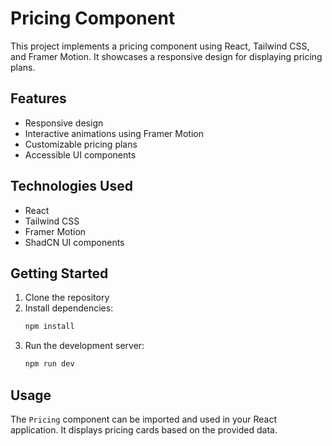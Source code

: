 # Pricing Component

This project implements a pricing component using React, Tailwind CSS, and Framer Motion. It showcases a responsive design for displaying pricing plans.

## Features

- Responsive design
- Interactive animations using Framer Motion
- Customizable pricing plans
- Accessible UI components

## Technologies Used

- React
- Tailwind CSS
- Framer Motion
- ShadCN UI components

## Getting Started

1. Clone the repository
2. Install dependencies:
   ```bash
   npm install
   ```
3. Run the development server:
   ```bash
   npm run dev
   ```

## Usage

The `Pricing` component can be imported and used in your React application. It displays pricing cards based on the provided data.
